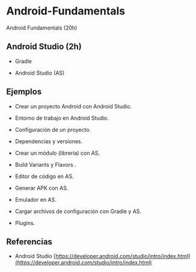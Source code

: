 # Android-Fundamentals
Android Fundamentals (20h)

## Android Studio (2h)
    
   - Gradle
   
   - Android Studio (AS)
  
## Ejemplos 

- Crear un proyecto Android con Android Studio.

- Entorno de trabajo en Android Studio.

- Configuración de un proyecto.

- Dependencias y versiones.

- Crear un módulo (librería) con AS.

- Build Variants y Flavors .

- Editor de código en AS.

- Generar APK con AS.

- Emulador en AS.

- Cargar archivos de configuración con Gradle y AS.

- Plugins.
    
## Referencias
 
 - Android Studio [https://developer.android.com/studio/intro/index.html](https://developer.android.com/studio/intro/index.html)
